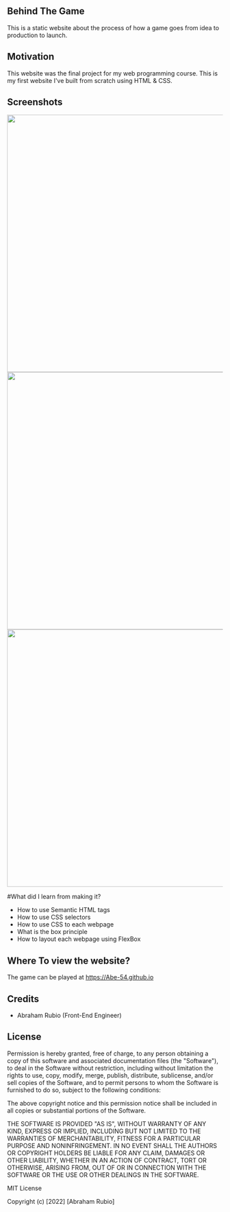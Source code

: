 ## Behind The Game
This is a static website about the process of how a game goes from idea to production to launch.

## Motivation
This website was the final project for my web programming course. This is my first website I've built from scratch using HTML & CSS.
 
## Screenshots
<p float="left">
  <img src="" width="600" />
  <img src="" width="600" /> 
  <img src="" width="600" />
</p>

#What did I learn from making it?
- How to use Semantic HTML tags
- How to use CSS selectors
- How to use CSS to each webpage
- What is the box principle
- How to layout each webpage using FlexBox

## Where To view the website?
The game can be played at https://Abe-54.github.io

## Credits
- Abraham Rubio (Front-End Engineer)


## License
Permission is hereby granted, free of charge, to any person obtaining a copy
of this software and associated documentation files (the "Software"), to deal
in the Software without restriction, including without limitation the rights
to use, copy, modify, merge, publish, distribute, sublicense, and/or sell
copies of the Software, and to permit persons to whom the Software is
furnished to do so, subject to the following conditions:

The above copyright notice and this permission notice shall be included in all
copies or substantial portions of the Software.

THE SOFTWARE IS PROVIDED "AS IS", WITHOUT WARRANTY OF ANY KIND, EXPRESS OR
IMPLIED, INCLUDING BUT NOT LIMITED TO THE WARRANTIES OF MERCHANTABILITY,
FITNESS FOR A PARTICULAR PURPOSE AND NONINFRINGEMENT. IN NO EVENT SHALL THE
AUTHORS OR COPYRIGHT HOLDERS BE LIABLE FOR ANY CLAIM, DAMAGES OR OTHER
LIABILITY, WHETHER IN AN ACTION OF CONTRACT, TORT OR OTHERWISE, ARISING FROM,
OUT OF OR IN CONNECTION WITH THE SOFTWARE OR THE USE OR OTHER DEALINGS IN THE
SOFTWARE.

MIT License

Copyright (c) [2022] [Abraham Rubio]
